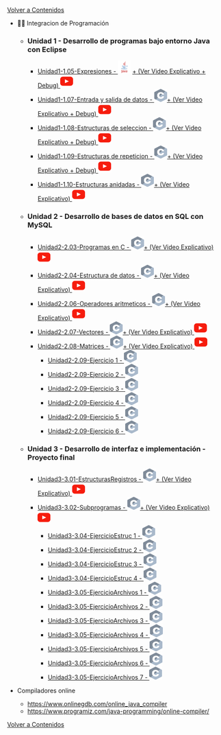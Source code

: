[Volver a Contenidos](https://github.com/maxiluna/Instituto-irso)


- 👨‍💻 Integracion de Programación
  - ### Unidad 1 - Desarrollo de programas bajo entorno Java con Eclipse
    - [Unidad1-1.05-Expresiones - <img src="https://github.com/maxiluna/maxiluna/blob/main/java-logo.svg" alt="c" width="30" height="30"/>](Unidad1-1.03-Expresiones.c) [+ (Ver Video Explicativo + Debug) <img src="https://github.com/maxiluna/maxiluna/blob/main/youtube-logo.svg" alt="c" width="30" height="30"/>](https://www.youtube.com/watch?v=6AjNJ3MmhnM&list=PLYaQz2XvN7c-wnzCjf2qgy7MTPiI0Sken&index=1)
    - [Unidad1-1.07-Entrada y salida de datos - <img src="https://github.com/maxiluna/maxiluna/blob/main/c-logo.svg" alt="c" width="30" height="30"/>](Unidad1-1.07-Entrada%20y%20salida%20de%20datos.c)[+ (Ver Video Explicativo + Debug) <img src="https://github.com/maxiluna/maxiluna/blob/main/youtube-logo.svg" alt="c" width="30" height="30"/>](https://www.youtube.com/watch?v=G6JdBzwLZdU&list=PLYaQz2XvN7c-wnzCjf2qgy7MTPiI0Sken)
    - [Unidad1-1.08-Estructuras de seleccion - <img src="https://github.com/maxiluna/maxiluna/blob/main/c-logo.svg" alt="c" width="30" height="30"/>](Unidad1-1.08-Estructuras%20de%20seleccion.c)[+ (Ver Video Explicativo + Debug) <img src="https://github.com/maxiluna/maxiluna/blob/main/youtube-logo.svg" alt="c" width="30" height="30"/>](https://www.youtube.com/watch?v=T4tBks4MGjw&list=PLYaQz2XvN7c-wnzCjf2qgy7MTPiI0Sken)
    - [Unidad1-1.09-Estructuras de repeticion - <img src="https://github.com/maxiluna/maxiluna/blob/main/c-logo.svg" alt="c" width="30" height="30"/>](Unidad1-1.09-Estructuras%20de%20repeticion.c)[+ (Ver Video Explicativo + Debug) <img src="https://github.com/maxiluna/maxiluna/blob/main/youtube-logo.svg" alt="c" width="30" height="30"/>](https://www.youtube.com/watch?v=DqrYFGADGlI&list=PLYaQz2XvN7c-wnzCjf2qgy7MTPiI0Sken)
    - [Unidad1-1.10-Estructuras anidadas - <img src="https://github.com/maxiluna/maxiluna/blob/main/c-logo.svg" alt="c" width="30" height="30"/>](Unidad1-1.10-Estructuras%20anidadas.c)[+ (Ver Video Explicativo) <img src="https://github.com/maxiluna/maxiluna/blob/main/youtube-logo.svg" alt="c" width="30" height="30"/>](https://www.youtube.com/watch?v=UOylOC8aoxQ&list=PLYaQz2XvN7c-wnzCjf2qgy7MTPiI0Sken&index=5)
  - ### Unidad 2 - Desarrollo de bases de datos en SQL con MySQL
    - [Unidad2-2.03-Programas en C - <img src="https://github.com/maxiluna/maxiluna/blob/main/c-logo.svg" alt="c" width="30" height="30"/>](Unidad2-2.03-ProgramasenC.c)[+ (Ver Video Explicativo) <img src="https://github.com/maxiluna/maxiluna/blob/main/youtube-logo.svg" alt="c" width="30" height="30"/>](https://www.youtube.com/watch?v=PQh8T-yUHN8&list=PLYaQz2XvN7c-wnzCjf2qgy7MTPiI0Sken&index=6)
    - [Unidad2-2.04-Estructura de datos - <img src="https://github.com/maxiluna/maxiluna/blob/main/c-logo.svg" alt="c" width="30" height="30"/>](Unidad2-2.04-EstructurasDeDatos.c)[+ (Ver Video Explicativo) <img src="https://github.com/maxiluna/maxiluna/blob/main/youtube-logo.svg" alt="c" width="30" height="30"/>](https://www.youtube.com/watch?v=nfmHVC-Knhg&list=PLYaQz2XvN7c-wnzCjf2qgy7MTPiI0Sken&index=7)
    - [Unidad2-2.06-Operadores aritmeticos - <img src="https://github.com/maxiluna/maxiluna/blob/main/c-logo.svg" alt="c" width="30" height="30"/>](Unidad2-2.06-OperadoresAritmeticos.c)[+ (Ver Video Explicativo) <img src="https://github.com/maxiluna/maxiluna/blob/main/youtube-logo.svg" alt="c" width="30" height="30"/>](https://www.youtube.com/watch?v=jHj1x2g38b4&list=PLYaQz2XvN7c-wnzCjf2qgy7MTPiI0Sken&index=8)
    - [Unidad2-2.07-Vectores - <img src="https://github.com/maxiluna/maxiluna/blob/main/c-logo.svg" alt="c" width="30" height="30"/>](Unidad2-2.07-Vectores.c)[+ (Ver Video Explicativo) <img src="https://github.com/maxiluna/maxiluna/blob/main/youtube-logo.svg" alt="c" width="30" height="30"/>](https://www.youtube.com/watch?v=s4o2H7xz6CA&list=PLYaQz2XvN7c-wnzCjf2qgy7MTPiI0Sken&index=9)
    - [Unidad2-2.08-Matrices - <img src="https://github.com/maxiluna/maxiluna/blob/main/c-logo.svg" alt="c" width="30" height="30"/>](Unidad2-2.08-Matrices.c)[+ (Ver Video Explicativo) <img src="https://github.com/maxiluna/maxiluna/blob/main/youtube-logo.svg" alt="c" width="30" height="30"/>](https://www.youtube.com/watch?v=De35STRFjR0&list=PLYaQz2XvN7c-wnzCjf2qgy7MTPiI0Sken&index=10)
      - [Unidad2-2.09-Ejercicio 1 - <img src="https://github.com/maxiluna/maxiluna/blob/main/c-logo.svg" alt="c" width="30" height="30"/>](Unidad2-2.09-Ejercicio%201.c)
      - [Unidad2-2.09-Ejercicio 2 - <img src="https://github.com/maxiluna/maxiluna/blob/main/c-logo.svg" alt="c" width="30" height="30"/>](Unidad2-2.09-Ejercicio%202.c)
      - [Unidad2-2.09-Ejercicio 3 - <img src="https://github.com/maxiluna/maxiluna/blob/main/c-logo.svg" alt="c" width="30" height="30"/>](Unidad2-2.09-Ejercicio%203.c)
      - [Unidad2-2.09-Ejercicio 4 - <img src="https://github.com/maxiluna/maxiluna/blob/main/c-logo.svg" alt="c" width="30" height="30"/>](Unidad2-2.09-Ejercicio%204.c)
      - [Unidad2-2.09-Ejercicio 5 - <img src="https://github.com/maxiluna/maxiluna/blob/main/c-logo.svg" alt="c" width="30" height="30"/>](Unidad2-2.09-Ejercicio%205.c)
      - [Unidad2-2.09-Ejercicio 6 - <img src="https://github.com/maxiluna/maxiluna/blob/main/c-logo.svg" alt="c" width="30" height="30"/>](Unidad2-2.09-Ejercicio%206.c)
  - ### Unidad 3 - Desarrollo de interfaz e implementación - Proyecto final
      - [Unidad3-3.01-EstructurasRegistros - <img src="https://github.com/maxiluna/maxiluna/blob/main/c-logo.svg" alt="c" width="30" height="30"/>](Unidad3-3.01-EstructurasRegistros.c)[+ (Ver Video Explicativo) <img src="https://github.com/maxiluna/maxiluna/blob/main/youtube-logo.svg" alt="c" width="30" height="30"/>](https://www.youtube.com/watch?v=sqwNa_AP6mI&list=PLYaQz2XvN7c-wnzCjf2qgy7MTPiI0Sken&index=11)
      - [Unidad3-3.02-Subprogramas - <img src="https://github.com/maxiluna/maxiluna/blob/main/c-logo.svg" alt="c" width="30" height="30"/>](Unidad3-3.02-Subprogramas.c)[+ (Ver Video Explicativo) <img src="https://github.com/maxiluna/maxiluna/blob/main/youtube-logo.svg" alt="c" width="30" height="30"/>](https://www.youtube.com/watch?v=6vNwOGJwYVY&list=PLYaQz2XvN7c-wnzCjf2qgy7MTPiI0Sken&index=12)
        - [Unidad3-3.04-EjercicioEstruc 1 - <img src="https://github.com/maxiluna/maxiluna/blob/main/c-logo.svg" alt="c" width="30" height="30"/>](Unidad3-3.04-EjercicioEstruc%201.c)
        - [Unidad3-3.04-EjercicioEstruc 2 - <img src="https://github.com/maxiluna/maxiluna/blob/main/c-logo.svg" alt="c" width="30" height="30"/>](Unidad3-3.04-EjercicioEstruc%202.c)
        - [Unidad3-3.04-EjercicioEstruc 3 - <img src="https://github.com/maxiluna/maxiluna/blob/main/c-logo.svg" alt="c" width="30" height="30"/>](Unidad3-3.04-EjercicioEstruc%203.c)
        - [Unidad3-3.04-EjercicioEstruc 4 - <img src="https://github.com/maxiluna/maxiluna/blob/main/c-logo.svg" alt="c" width="30" height="30"/>](Unidad3-3.04-EjercicioEstruc%204.c)
        - [Unidad3-3.05-EjercicioArchivos 1 - <img src="https://github.com/maxiluna/maxiluna/blob/main/c-logo.svg" alt="c" width="30" height="30"/>](Unidad3-3.05-EjercicioArchivos%201.c)
        - [Unidad3-3.05-EjercicioArchivos 2 - <img src="https://github.com/maxiluna/maxiluna/blob/main/c-logo.svg" alt="c" width="30" height="30"/>](Unidad3-3.05-EjercicioArchivos%202.c)
        - [Unidad3-3.05-EjercicioArchivos 3 - <img src="https://github.com/maxiluna/maxiluna/blob/main/c-logo.svg" alt="c" width="30" height="30"/>](Unidad3-3.05-EjercicioArchivos%203.c)
        - [Unidad3-3.05-EjercicioArchivos 4 - <img src="https://github.com/maxiluna/maxiluna/blob/main/c-logo.svg" alt="c" width="30" height="30"/>](Unidad3-3.05-EjercicioArchivos%204.c)
        - [Unidad3-3.05-EjercicioArchivos 5 - <img src="https://github.com/maxiluna/maxiluna/blob/main/c-logo.svg" alt="c" width="30" height="30"/>](Unidad3-3.05-EjercicioArchivos%205.c)
        - [Unidad3-3.05-EjercicioArchivos 6 - <img src="https://github.com/maxiluna/maxiluna/blob/main/c-logo.svg" alt="c" width="30" height="30"/>](Unidad3-3.05-EjercicioArchivos%206.c)
        - [Unidad3-3.05-EjercicioArchivos 7 - <img src="https://github.com/maxiluna/maxiluna/blob/main/c-logo.svg" alt="c" width="30" height="30"/>](Unidad3-3.05-EjercicioArchivos%207.c)

- Compiladores online
  - https://www.onlinegdb.com/online_java_compiler
  - https://www.programiz.com/java-programming/online-compiler/

[Volver a Contenidos](https://github.com/maxiluna/Instituto-irso)

